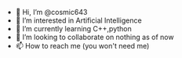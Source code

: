 - 👋 Hi, I’m @cosmic643
- 👀 I’m interested in Artificial Intelligence
- 🌱 I’m currently learning C++,python
- 💞️ I’m looking to collaborate on nothing as of now
- 📫 How to reach me (you won't need me)

<!---
cosmic643/cosmic643 is a ✨ special ✨ repository because its `README.md` (this file) appears on your GitHub profile.
You can click the Preview link to take a look at your changes.
--->
